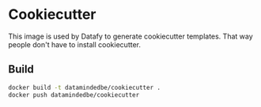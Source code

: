 # Cookiecutter

This image is used by Datafy to generate cookiecutter templates. That way people don't have to install cookiecutter.

## Build

```bash
docker build -t datamindedbe/cookiecutter .
docker push datamindedbe/cookiecutter
```